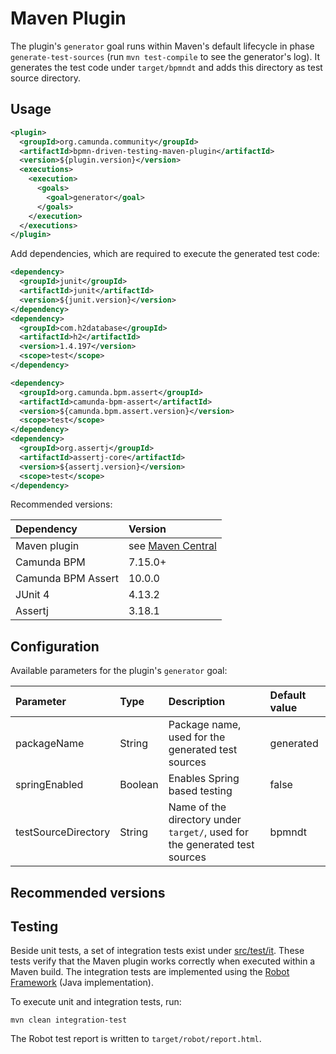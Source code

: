 # Maven Plugin
The plugin's `generator` goal runs within Maven's default lifecycle in phase `generate-test-sources` (run `mvn test-compile` to see the generator's log).
It generates the test code under `target/bpmndt` and adds this directory as test source directory.

## Usage

```xml
<plugin>
  <groupId>org.camunda.community</groupId>
  <artifactId>bpmn-driven-testing-maven-plugin</artifactId>
  <version>${plugin.version}</version>
  <executions>
    <execution>
      <goals>
        <goal>generator</goal>
      </goals>
    </execution>
  </executions>
</plugin>
```

Add dependencies, which are required to execute the generated test code:

```xml
<dependency>
  <groupId>junit</groupId>
  <artifactId>junit</artifactId>
  <version>${junit.version}</version>
</dependency>
<dependency>
  <groupId>com.h2database</groupId>
  <artifactId>h2</artifactId>
  <version>1.4.197</version>
  <scope>test</scope>
</dependency>

<dependency>
  <groupId>org.camunda.bpm.assert</groupId>
  <artifactId>camunda-bpm-assert</artifactId>
  <version>${camunda.bpm.assert.version}</version>
  <scope>test</scope>
</dependency>
<dependency>
  <groupId>org.assertj</groupId>
  <artifactId>assertj-core</artifactId>
  <version>${assertj.version}</version>
  <scope>test</scope>
</dependency>
```

Recommended versions:

| Dependency         | Version |
|:-------------------|:--------|
| Maven plugin       | see [Maven Central](https://search.maven.org/artifact/org.camunda.community/bpmn-driven-testing-maven-plugin) |
| Camunda BPM        | 7.15.0+ |
| Camunda BPM Assert | 10.0.0  |
| JUnit 4            | 4.13.2  |
| Assertj            | 3.18.1  |

## Configuration
Available parameters for the plugin's `generator` goal:

| Parameter           | Type    | Description                                                                | Default value |
|:--------------------|:--------|:---------------------------------------------------------------------------|:--------------|
| packageName         | String  | Package name, used for the generated test sources                          | generated     |
| springEnabled       | Boolean | Enables Spring based testing                                               | false         |
| testSourceDirectory | String  | Name of the directory under `target/`, used for the generated test sources | bpmndt        |

## Recommended versions

## Testing
Beside unit tests, a set of integration tests exist under [src/test/it](src/test/it).
These tests verify that the Maven plugin works correctly when executed within a Maven build.
The integration tests are implemented using the [Robot Framework](https://robotframework.org/) (Java implementation).

To execute unit and integration tests, run:

```
mvn clean integration-test
```

The Robot test report is written to `target/robot/report.html`.
